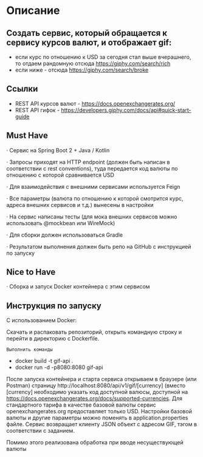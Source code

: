 Описание
===========

Создать сервис, который обращается к сервису курсов валют, и отображает gif:
----------------------------------------------------------------------------
- если курс по отношению к USD за сегодня стал выше вчерашнего, то отдаем рандомную отсюда https://giphy.com/search/rich
- если ниже - отсюда https://giphy.com/search/broke

Ссылки
------
- REST API курсов валют - https://docs.openexchangerates.org/
- REST API гифок - https://developers.giphy.com/docs/api#quick-start-guide

Must Have
---------
·        Сервис на Spring Boot 2 + Java / Kotlin

·        Запросы приходят на HTTP endpoint (должен быть написан в соответствии с rest conventions), туда передается код валюты по отношению с которой сравнивается USD

·        Для взаимодействия с внешними сервисами используется Feign

·        Все параметры (валюта по отношению к которой смотрится курс, адреса внешних сервисов и т.д.) вынесены в настройки

·        На сервис написаны тесты (для мока внешних сервисов можно использовать @mockbean или WireMock)

·        Для сборки должен использоваться Gradle

·        Результатом выполнения должен быть репо на GitHub с инструкцией по запуску

Nice to Have
------------
·        Сборка и запуск Docker контейнера с этим сервисом

Инструкция по запуску
---------------------
С использованием Docker:

Скачать и распаковать репозиторий, открыть командную строку и перейти в директорию с Dockerfile.

`Выполнить команды`

- docker build -t gif-api .
- docker run -d -p8080:8080 gif-api

После запуска контейнера и старта сервиса открываем в браузере (или Postman) страницу http://localhost:8080/api/v1/gif/[currency] (вместо [currency] необходимо указать код доступной валюсы, доступной на https://docs.openexchangerates.org/docs/supported-currencies. Для стандартного тарифа в качестве базовой валюты сервис openexchangerates.org предоставляет только USD. Настройки базовой валюты и другие параметры можно поменять в application.properties файле. Сервис возвращает клиенту JSON объект c адресом GIF, тэгом  в соответствии с заданием.

Помимо этого реализована обработка при вводе несуществующей валюты
